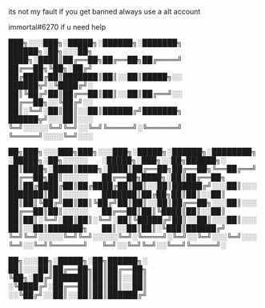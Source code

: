 its not my fault if you get banned always use a alt account

immortal#6270 if u need help 

███╗░░░███╗░█████╗░██████╗░███████╗  ██████╗░██╗░░░██╗
████╗░████║██╔══██╗██╔══██╗██╔════╝  ██╔══██╗╚██╗░██╔╝
██╔████╔██║███████║██║░░██║█████╗░░  ██████╦╝░╚████╔╝░
██║╚██╔╝██║██╔══██║██║░░██║██╔══╝░░  ██╔══██╗░░╚██╔╝░░
██║░╚═╝░██║██║░░██║██████╔╝███████╗  ██████╦╝░░░██║░░░
╚═╝░░░░░╚═╝╚═╝░░╚═╝╚═════╝░╚══════╝  ╚═════╝░░░░╚═╝░░░

██╗███╗░░░███╗███╗░░░███╗░█████╗░██████╗░████████╗░█████╗░██╗░░░░░  ░█████╗░███╗░░██╗██████╗░
██║████╗░████║████╗░████║██╔══██╗██╔══██╗╚══██╔══╝██╔══██╗██║░░░░░  ██╔══██╗████╗░██║██╔══██╗
██║██╔████╔██║██╔████╔██║██║░░██║██████╔╝░░░██║░░░███████║██║░░░░░  ███████║██╔██╗██║██║░░██║
██║██║╚██╔╝██║██║╚██╔╝██║██║░░██║██╔══██╗░░░██║░░░██╔══██║██║░░░░░  ██╔══██║██║╚████║██║░░██║
██║██║░╚═╝░██║██║░╚═╝░██║╚█████╔╝██║░░██║░░░██║░░░██║░░██║███████╗  ██║░░██║██║░╚███║██████╔╝
╚═╝╚═╝░░░░░╚═╝╚═╝░░░░░╚═╝░╚════╝░╚═╝░░╚═╝░░░╚═╝░░░╚═╝░░╚═╝╚══════╝  ╚═╝░░╚═╝╚═╝░░╚══╝╚═════╝░

██╗░░░██╗░█████╗░██╗██████╗░
██║░░░██║██╔══██╗██║██╔══██╗
╚██╗░██╔╝███████║██║██║░░██║
░╚████╔╝░██╔══██║██║██║░░██║
░░╚██╔╝░░██║░░██║██║██████╔╝
